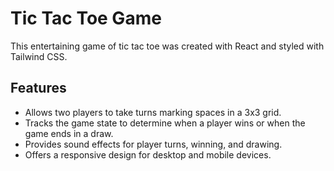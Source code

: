# Tic Tac Toe Game

This entertaining game of tic tac toe was created with React and styled with Tailwind CSS.

## Features

- Allows two players to take turns marking spaces in a 3x3 grid.
- Tracks the game state to determine when a player wins or when the game ends in a draw.
- Provides sound effects for player turns, winning, and drawing.
- Offers a responsive design for desktop and mobile devices.

